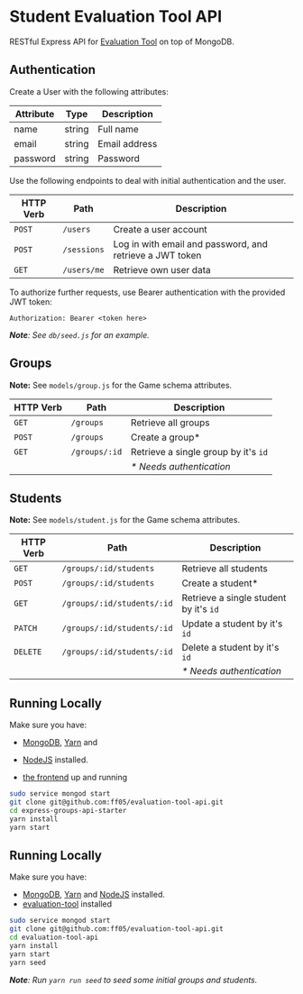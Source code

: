 # Student Evaluation Tool API

RESTful Express API for [Evaluation Tool](https://github.com/ff05/evaluation-tool) on top of MongoDB.

## Authentication

Create a User with the following attributes:

| Attribute | Type   | Description   |
|-----------|--------|---------------|
| name      | string | Full name     |
| email     | string | Email address |
| password  | string | Password      |

Use the following endpoints to deal with initial authentication and the user.

| HTTP Verb | Path        | Description |
|-----------|-------------|--------------|
| `POST`    | `/users`    | Create a user account |
| `POST`    | `/sessions` | Log in with email and password, and retrieve a JWT token |
| `GET`     | `/users/me` | Retrieve own user data |

To authorize further requests, use Bearer authentication with the provided JWT token:

```
Authorization: Bearer <token here>
```

_**Note**: See `db/seed.js` for an example._

## Groups

**Note:** See `models/group.js` for the Game schema attributes.

| HTTP Verb | Path | Description |
|-----------|------|--------------|
| `GET` | `/groups` | Retrieve all groups |
| `POST` | `/groups` | Create a group* |
| `GET` | `/groups/:id` | Retrieve a single group by it's `id` |
| | | _* Needs authentication_ |

## Students

**Note:** See `models/student.js` for the Game schema attributes.

| HTTP Verb | Path | Description |
|-----------|------|--------------|
| `GET` | `/groups/:id/students` | Retrieve all students |
| `POST` | `/groups/:id/students` | Create a student* |
| `GET` | `/groups/:id/students/:id` | Retrieve a single student by it's `id` |
| `PATCH` | `/groups/:id/students/:id` | Update a student by it's `id` |
| `DELETE` | `/groups/:id/students/:id` | Delete a student by it's `id` |
| | | _* Needs authentication_ |

## Running Locally

Make sure you have:
 * [MongoDB](https://docs.mongodb.com/), [Yarn](https://yarnpkg.com/en/) and
 * [NodeJS](https://nodejs.org/en/) installed.

 * [the frontend](https://github.com/ff05/evaluation-tool) up and running

```bash
sudo service mongod start
git clone git@github.com:ff05/evaluation-tool-api.git  
cd express-groups-api-starter
yarn install
yarn start
```

## Running Locally

Make sure you have:
 * [MongoDB](https://docs.mongodb.com/), [Yarn](https://yarnpkg.com/en/) and [NodeJS](https://nodejs.org/en/) installed.
 * [evaluation-tool](https://github.com/ff05/evaluation-tool) installed

```bash
sudo service mongod start
git clone git@github.com:ff05/evaluation-tool-api.git
cd evaluation-tool-api
yarn install
yarn start
yarn seed
```

_**Note**: Run `yarn run seed` to seed some initial groups and students._
